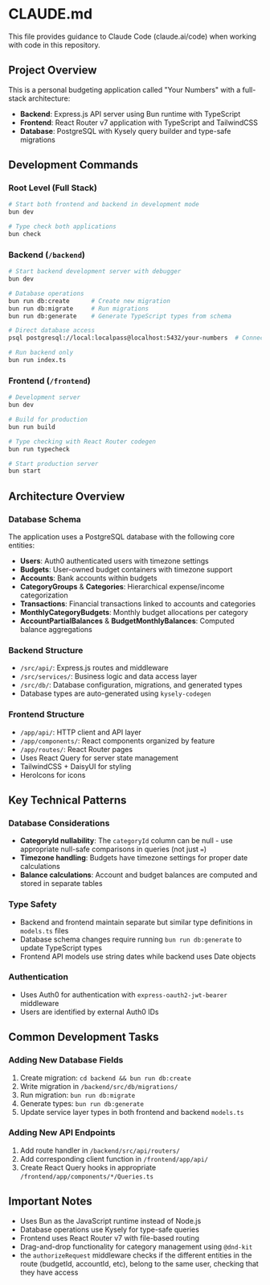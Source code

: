 # CLAUDE.md

This file provides guidance to Claude Code (claude.ai/code) when working with code in this repository.

## Project Overview

This is a personal budgeting application called "Your Numbers" with a full-stack architecture:

- **Backend**: Express.js API server using Bun runtime with TypeScript
- **Frontend**: React Router v7 application with TypeScript and TailwindCSS
- **Database**: PostgreSQL with Kysely query builder and type-safe migrations

## Development Commands

### Root Level (Full Stack)

```bash
# Start both frontend and backend in development mode
bun dev

# Type check both applications
bun check
```

### Backend (`/backend`)

```bash
# Start backend development server with debugger
bun dev

# Database operations
bun run db:create      # Create new migration
bun run db:migrate     # Run migrations
bun run db:generate    # Generate TypeScript types from schema

# Direct database access
psql postgresql://local:localpass@localhost:5432/your-numbers  # Connect to local database

# Run backend only
bun run index.ts
```

### Frontend (`/frontend`)

```bash
# Development server
bun dev

# Build for production
bun run build

# Type checking with React Router codegen
bun run typecheck

# Start production server
bun start
```

## Architecture Overview

### Database Schema

The application uses a PostgreSQL database with the following core entities:

- **Users**: Auth0 authenticated users with timezone settings
- **Budgets**: User-owned budget containers with timezone support
- **Accounts**: Bank accounts within budgets
- **CategoryGroups** & **Categories**: Hierarchical expense/income categorization
- **Transactions**: Financial transactions linked to accounts and categories
- **MonthlyCategoryBudgets**: Monthly budget allocations per category
- **AccountPartialBalances** & **BudgetMonthlyBalances**: Computed balance aggregations

### Backend Structure

- `/src/api/`: Express.js routes and middleware
- `/src/services/`: Business logic and data access layer
- `/src/db/`: Database configuration, migrations, and generated types
- Database types are auto-generated using `kysely-codegen`

### Frontend Structure

- `/app/api/`: HTTP client and API layer
- `/app/components/`: React components organized by feature
- `/app/routes/`: React Router pages
- Uses React Query for server state management
- TailwindCSS + DaisyUI for styling
- HeroIcons for icons

## Key Technical Patterns

### Database Considerations

- **CategoryId nullability**: The `categoryId` column can be null - use appropriate null-safe comparisons in queries (not just `=`)
- **Timezone handling**: Budgets have timezone settings for proper date calculations
- **Balance calculations**: Account and budget balances are computed and stored in separate tables

### Type Safety

- Backend and frontend maintain separate but similar type definitions in `models.ts` files
- Database schema changes require running `bun run db:generate` to update TypeScript types
- Frontend API models use string dates while backend uses Date objects

### Authentication

- Uses Auth0 for authentication with `express-oauth2-jwt-bearer` middleware
- Users are identified by external Auth0 IDs

## Common Development Tasks

### Adding New Database Fields

1. Create migration: `cd backend && bun run db:create`
2. Write migration in `/backend/src/db/migrations/`
3. Run migration: `bun run db:migrate`
4. Generate types: `bun run db:generate`
5. Update service layer types in both frontend and backend `models.ts`

### Adding New API Endpoints

1. Add route handler in `/backend/src/api/routers/`
2. Add corresponding client function in `/frontend/app/api/`
3. Create React Query hooks in appropriate `/frontend/app/components/*/Queries.ts`

## Important Notes

- Uses Bun as the JavaScript runtime instead of Node.js
- Database operations use Kysely for type-safe queries
- Frontend uses React Router v7 with file-based routing
- Drag-and-drop functionality for category management using `@dnd-kit`
- the `authorizeRequest` middleware checks if the different entities in the route (budgetId, accountId, etc), belong to the same user, checking that they have access
